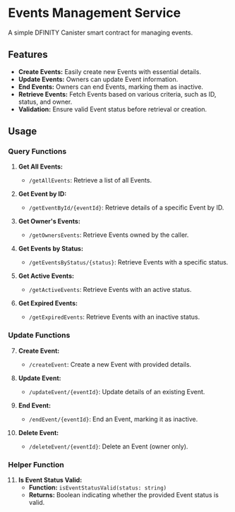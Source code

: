 # Events Management Service

A simple DFINITY Canister smart contract for managing events.

## Features

- **Create Events:** Easily create new Events with essential details.
- **Update Events:** Owners can update Event information.
- **End Events:** Owners can end Events, marking them as inactive.
- **Retrieve Events:** Fetch Events based on various criteria, such as ID, status, and owner.
- **Validation:** Ensure valid Event status before retrieval or creation.

## Usage


### Query Functions

1. **Get All Events:**
   - `/getAllEvents`: Retrieve a list of all Events.

2. **Get Event by ID:**
   - `/getEventById/{eventId}`: Retrieve details of a specific Event by ID.

3. **Get Owner's Events:**
   - `/getOwnersEvents`: Retrieve Events owned by the caller.

4. **Get Events by Status:**
   - `/getEventsByStatus/{status}`: Retrieve Events with a specific status.

5. **Get Active Events:**
   - `/getActiveEvents`: Retrieve Events with an active status.

6. **Get Expired Events:**
   - `/getExpiredEvents`: Retrieve Events with an inactive status.

### Update Functions

7. **Create Event:**
   - `/createEvent`: Create a new Event with provided details.

8. **Update Event:**
   - `/updateEvent/{eventId}`: Update details of an existing Event.

9. **End Event:**
   - `/endEvent/{eventId}`: End an Event, marking it as inactive.

10. **Delete Event:**
    - `/deleteEvent/{eventId}`: Delete an Event (owner only).

### Helper Function

11. **Is Event Status Valid:**
    - **Function:** `isEventStatusValid(status: string)`
    - **Returns:** Boolean indicating whether the provided Event status is valid.
